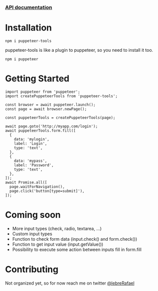 ### [API documentation](https://github.com/lebreRafael/puppeteer-tools/blob/master/api.md)

# Installation
```
npm i puppeteer-tools
```

puppeteer-tools is like a plugin to puppeteer, so you need to install it too.
```
npm i puppeteer
```


# Getting Started
```
import puppeteer from 'puppeteer';
import createPuppeteerTools from 'puppeteer-tools';

const browser = await puppeteer.launch();
const page = await browser.newPage();

const puppeteerTools = createPuppeteerTools(page);

await page.goto('http://myapp.com/login');
await puppeteerTools.form.fill([
  {
    data: 'mylogin',
    label: 'Login',
    type: 'text',
  },
  {
    data: 'mypass',
    label: 'Password',
    type: 'text',
  },
]);
await Promise.all([
  page.waitForNavigation(),
  page.click('button[type=submit]'),
]);
```

# Coming soon
* More input types (check, radio, textarea, ...)
* Custom input types
* Function to check form data (input.check() and form.check())
* Function to get input value (input.getValue())
* Possibility to execute some action between inputs fill in form.fill

# Contributing
Not organized yet, so for now reach me on twitter [@lebreRafael](https://twitter.com/lebreRafael)
